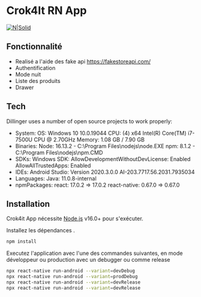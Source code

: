 # Crok4It RN App

[![N|Solid](https://media-exp1.licdn.com/dms/image/C4E0BAQEqssEpeGO5-A/company-logo_200_200/0/1647012947575?e=2147483647&v=beta&t=Kny-Cx2C1tTgdhIAlcgiQpDMOTlhDsEO3fM4QByi_2Q)](https://nodesource.com/products/nsolid)

## Fonctionnalité

- Realisé a l'aide des fake api https://fakestoreapi.com/
- Authentification
- Mode nuit
- Liste des produits
- Drawer

## Tech

Dillinger uses a number of open source projects to work properly:

- System:
    OS: Windows 10 10.0.19044
    CPU: (4) x64 Intel(R) Core(TM) i7-7500U CPU @ 2.70GHz
    Memory: 1.08 GB / 7.90 GB
-   Binaries:
    Node: 16.13.2 - C:\Program Files\nodejs\node.EXE
    npm: 8.1.2 - C:\Program Files\nodejs\npm.CMD
-   SDKs:
    Windows SDK:
      AllowDevelopmentWithoutDevLicense: Enabled
      AllowAllTrustedApps: Enabled
-   IDEs:
    Android Studio: Version     2020.3.0.0 AI-203.7717.56.2031.7935034
-   Languages:
    Java: 11.0.8-internal
-   npmPackages:
    react: 17.0.2 => 17.0.2
    react-native: 0.67.0 => 0.67.0

## Installation

Crok4it App nécessite [Node.js](https://nodejs.org/) v16.0+ pour s'exécuter.

Installez les dépendances .

```sh
npm install
```

Executez l'application avec l'une des commandes suivantes, en mode développeur ou production avec un debugger ou comme release

```sh
npx react-native run-android --variant=devDebug
npx react-native run-android --variant=prodDebug
npx react-native run-android --variant=devRelease
npx react-native run-android --variant=devRelease
```

